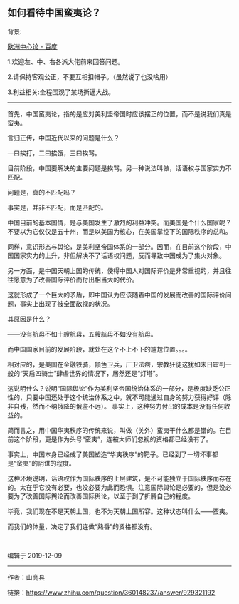 ## 如何看待中国蛮夷论？

背景:

[欧洲中心论 - 百度](https://baike.baidu.com/item/%E6%AC%A7%E6%B4%B2%E4%B8%AD%E5%BF%83%E8%AE%BA/12800999)

1.欢迎左、中、右各派大佬前来回答问题。

2.请保持客观公正，不要互相扣帽子。（虽然说了也没啥用）

3.利益相关:全程围观了某场撕逼大战。

----

首先，中国蛮夷论，指的是应对美利坚帝国时应该摆正的位置，而不是说我们真是蛮夷。

言归正传，中国近代以来的问题是什么？

一曰挨打，二曰挨饿，三曰挨骂。

目前阶段，中国要解决的主要问题是挨骂。另一种说法叫做，话语权与国家实力不匹配。

问题是，真的不匹配吗？

事实是，并非不匹配，而是匹配的。

中国目前的基本国情，是与美国发生了激烈的利益冲突。而美国是个什么国家呢？不要以为它仅仅是五十州，而是以美国为核心，在美国掌控下的国际秩序的总和。

同样，意识形态与舆论，是美利坚帝国体系的一部分。因而，在目前这个阶段，中国国家实力的上升，非但解决不了话语权问题，反而导致中国成为了集火对象。

另一方面，是中国天朝上国的传统，使得中国人对国际评价是非常重视的，并且往往愿意为了改善国际评价而付出相当大的代价。

这就形成了一个巨大的矛盾，即中国认为应该随着中国的发展而改善的国际评价问题，事实上出现了被全面敌视的状况。

其原因是什么？

——没有航母不如十艘航母，五艘航母不如没有航母。

而中国国家目前的发展阶段，就处在这个不上不下的尴尬位置。。。。

相对应的，是美国在金融铁骑，颜色卫兵，厂卫法痞，宗教狂徒这犹如末日审判一般的“天启四骑士”肆虐世界的情况下，居然还是“灯塔”。

这说明什么？说明“国际舆论”作为美利坚帝国统治体系的一部分，是极度缺乏公正性的，只要中国还处于这个统治体系之中，就不可能通过自身的努力获得好评（除非自残，然而不纳俄降的俄鉴不远）。
事实上，这种努力付出的成本是没有任何收益的。

简而言之，用中国华夷秩序的传统来说，叫做（关外）蛮夷干什么都是错的。在目前这个阶段，更是作为头号“蛮夷”，连被大师们忽视的资格都已经没有了。

事实上，中国本身已经成了美国塑造“华夷秩序”的靶子。已经到了一切坏事都是“蛮夷”的阴谋的程度。

这种环境说明，话语权作为国际秩序的上层建筑，是不可能独立于国际秩序而存在的。太在乎它没有必要，也没必要为此而恐惧。注意国际舆论是必要的，但是没必要为了改善国际舆论而改善国际舆论，以至于到了折腾自己的程度。

毕竟，我们现在不是天朝上国，也不为天朝上国所容。这种状态叫什么——蛮夷。

而我们的体量，决定了我们连做“熟番”的资格都没有。

<br>

编辑于 2019-12-09


----

作者：山高县

链接：https://www.zhihu.com/question/360148237/answer/929321192
